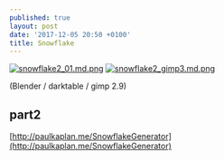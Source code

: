 ```yaml
---
published: true
layout: post
date: '2017-12-05 20:50 +0100'
title: Snowflake
---
```

[![snowflake2_01.md.png](https://cdn.scrot.moe/images/2017/12/06/snowflake2_01.md.png)](https://cdn.scrot.moe/images/2017/12/06/snowflake2_01.png)
[![snowflake2_gimp3.md.png](https://cdn.scrot.moe/images/2017/12/06/snowflake2_gimp3.md.png)](https://cdn.scrot.moe/images/2017/12/06/snowflake2_gimp3.png)

(Blender / darktable / gimp 2.9)

## part2

[http://paulkaplan.me/SnowflakeGenerator](http://paulkaplan.me/SnowflakeGenerator)

